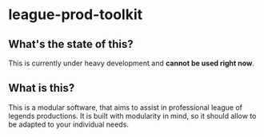 # league-prod-toolkit

## What's the state of this?
This is currently under heavy development and **cannot be used right now**.

## What is this?
This is a modular software, that aims to assist in professional league of legends productions. It is built with modularity in mind,
so it should allow to be adapted to your individual needs.
